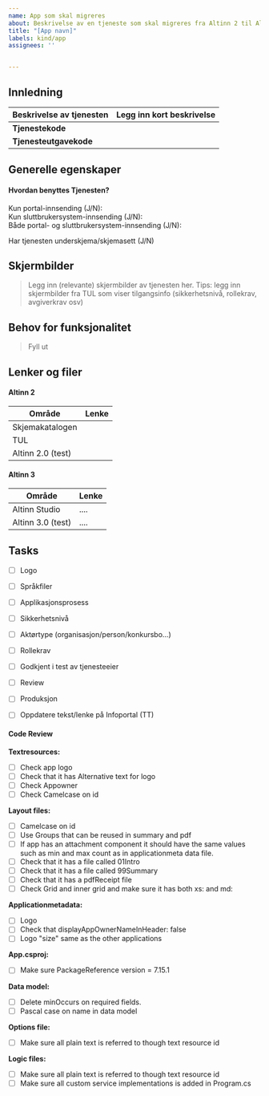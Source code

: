 ```yaml
---
name: App som skal migreres
about: Beskrivelse av en tjeneste som skal migreres fra Altinn 2 til Altinn 3
title: "[App navn]"
labels: kind/app
assignees: ''


---
```


## Innledning

 
 | Beskrivelse av tjenesten | Legg inn kort beskrivelse |
| ------------- | ------------- |
| **Tjenestekode** |   |
| **Tjenesteutgavekode**  |  |  


 

## Generelle egenskaper

#### Hvordan benyttes Tjenesten?
Kun portal-innsending (J/N):  
Kun sluttbrukersystem-innsending (J/N):  
Både portal- og sluttbrukersystem-innsending (J/N):  



Har tjenesten underskjema/skjemasett (J/N)  


## Skjermbilder
> Legg inn (relevante) skjermbilder av tjenesten her. Tips: legg inn skjermbilder fra TUL som viser tilgangsinfo (sikkerhetsnivå, rollekrav, avgiverkrav osv)

## Behov for funksjonalitet
> Fyll ut

## Lenker og filer

#### Altinn 2

| Område  | Lenke |
| ------------- | ------------- |
| Skjemakatalogen  |  |
| TUL  |   |
| Altinn 2.0 (test)  |  |  




#### Altinn 3

| Område  | Lenke |
| ------------- | ------------- |
| Altinn Studio  |  ....  |
| Altinn 3.0 (test)  |  ....  |  



## Tasks  

- [ ] Logo
- [ ] Språkfiler
- [ ] Applikasjonsprosess
- [ ] Sikkerhetsnivå
- [ ] Aktørtype (organisasjon/person/konkursbo...)
- [ ] Rollekrav
- [ ] Godkjent i test av tjenesteeier 
- [ ] Review
- [ ] Produksjon
- [ ] Oppdatere tekst/lenke på Infoportal (TT)


#### Code Review  

**Textresources:**
- [ ] Check app logo
- [ ] Check that it has Alternative text for logo
- [ ] Check Appowner
- [ ] Check Camelcase on id  

**Layout files:**
- [ ] Camelcase on id
- [ ] Use Groups that can be reused in summary and pdf
- [ ] If app has an attachment component it should have the same values such as min and max count as in applicationmeta data file.
- [ ] Check that it has a file called 01Intro
- [ ] Check that it has a file called 99Summary
- [ ] Check that it has a pdfReceipt file
- [ ] Check Grid and inner grid and make sure it has both xs: and md:  

**Applicationmetadata:**
- [ ] Logo
- [ ] Check that displayAppOwnerNameInHeader: false
- [ ] Logo "size" same as the other applications  
 
**App.csproj:**
- [ ] Make sure PackageReference version = 7.15.1  

**Data model:**
- [ ] Delete minOccurs on required fields.
- [ ] Pascal case on name in data model  

**Options file:**
- [ ] Make sure all plain text is referred to though text resource id  

**Logic files:**
- [ ] Make sure all plain text is referred to though text resource id
- [ ] Make sure all custom service implementations is added in Program.cs

